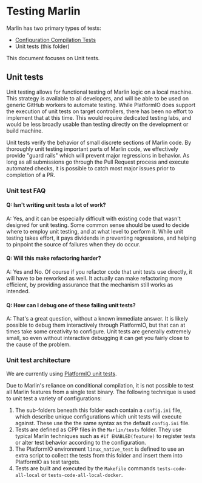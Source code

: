 # Testing Marlin

Marlin has two primary types of tests:
- [Configuration Compilation Tests](../buildroot/tests)
- Unit tests (this folder)

This document focuses on Unit tests.

## Unit tests

Unit testing allows for functional testing of Marlin logic on a local machine. This strategy is available to all developers, and will be able to be used on generic GitHub workers to automate testing. While PlatformIO does support the execution of unit tests on target controllers, there has been no effort to implement that at this time. This would require dedicated testing labs, and would be less broadly usable than testing directly on the development or build machine.

Unit tests verify the behavior of small discrete sections of Marlin code. By thoroughly unit testing important parts of Marlin code, we effectively provide "guard rails" which will prevent major regressions in behavior. As long as all submissions go through the Pull Request process and execute automated checks, it is possible to catch most major issues prior to completion of a PR.

### Unit test FAQ

#### Q: Isn't writing unit tests a lot of work?
A: Yes, and it can be especially difficult with existing code that wasn't designed for unit testing. Some common sense should be used to decide where to employ unit testing, and at what level to perform it. While unit testing takes effort, it pays dividends in preventing regressions, and helping to pinpoint the source of failures when they do occur.

#### Q: Will this make refactoring harder?
A: Yes and No. Of course if you refactor code that unit tests use directly, it will have to be reworked as well. It actually can make refactoring more efficient, by providing assurance that the mechanism still works as intended.

#### Q: How can I debug one of these failing unit tests?
A: That's a great question, without a known immediate answer. It is likely possible to debug them interactively through PlatformIO, but that can at times take some creativity to configure. Unit tests are generally extremely small, so even without interactive debugging it can get you fairly close to the cause of the problem.

### Unit test architecture
We are currently using [PlatformIO unit tests](https://docs.platformio.org/en/latest/plus/unit-testing.html).

Due to Marlin's reliance on conditional compilation, it is not possible to test all Marlin features from a single test binary.
The following technique is used to unit test a variety of configurations:

1. The sub-folders beneath this folder each contain a `config.ini` file, which describe unique configurations which unit tests will execute against. These use the the same syntax as the default `config.ini` file.
2. Tests are defined as CPP files in the `Marlin/tests` folder. They use typical Marlin techniques such as `#if ENABLED(feature)` to register tests or alter test behavior according to the configuration.
3. The PlatformIO environment `linux_native_test` is defined to use an extra script to collect the tests from this folder and insert them into PlatformIO as test targets.
4. Tests are built and executed by the `Makefile` commands `tests-code-all-local` or `tests-code-all-local-docker`.
